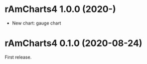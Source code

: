 # rAmCharts4 1.0.0 (2020-)

* New chart: gauge chart

# rAmCharts4 0.1.0 (2020-08-24)

First release.
